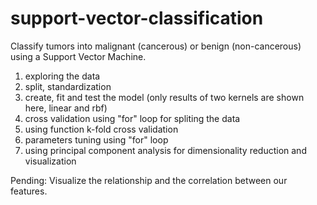 # support-vector-classification

Classify tumors into malignant (cancerous) or benign (non-cancerous) using a Support Vector Machine.
1. exploring the data
2. split, standardization
3. create, fit and test the model (only results of two kernels are shown here, linear and rbf)
4. cross validation using "for" loop for spliting the data
5. using function k-fold cross validation
6. parameters tuning using "for" loop
7. using principal component analysis for dimensionality reduction and visualization

Pending: Visualize the relationship and the correlation between our features.
